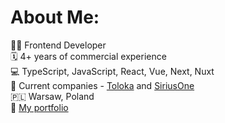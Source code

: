 # About Me:
👨‍💻 Frontend Developer<br>🗓️ 4+ years of commercial experience<br>💻 TypeScript, JavaScript, React, Vue, Next, Nuxt<br>🏢 Current companies - [Toloka](https://toloka.ai/) and [SiriusOne](https://siriusone.com/)<br>🇵🇱 Warsaw, Poland<br>💼 [My portfolio](https://github.com/hushdev/projects-portfolio)

